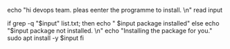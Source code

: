 echo "hi devops team. pleas eenter the programme to install. \n"
 read input

if grep -q "$input" list.txt; then
      echo " $input package installed" 
else 
      echo "$input package not installed. \n"
	echo "Installing the package for you."
	sudo apt install -y $input
fi 
